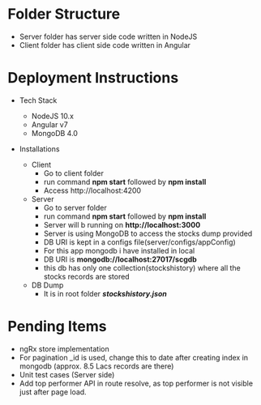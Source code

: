 # Folder Structure

- Server folder has server side code written in NodeJS
- Client folder has client side code written in Angular

# Deployment Instructions

- Tech Stack
  - NodeJS 10.x
  - Angular v7
  - MongoDB 4.0
  
- Installations
    - Client
      - Go to client folder
      - run command **npm start** followed by **npm install**
      - Access http://localhost:4200
    - Server
      - Go to server folder
      - run command **npm start** followed by **npm install**
      - Server will b running on **http://localhost:3000**
      - Server is using MongoDB to access the stocks dump provided
      - DB URI is kept in a configs file(server/configs/appConfig)
      - For this app mongodb i have installed in local
      - DB URI is **mongodb://localhost:27017/scgdb**
      - this db has only one collection(stockshistory) where all the stocks records are stored
    - DB Dump
      - It is in root folder ***stockshistory.json***
  
# Pending Items

- ngRx store implementation
- For pagination _id is used, change this to date after creating index in mongodb (approx. 8.5 Lacs records are there)
- Unit test cases (Server side)
- Add top performer API in route resolve, as top performer is not visible just after page load.
